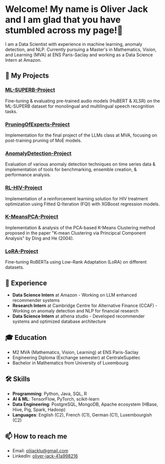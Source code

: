 # Welcome! My name is Oliver Jack and I am glad that you have stumbled across my page!🤗

I am a Data Scientist with experience in machine learning, anomaly detection, and NLP. Currently pursuing a Master's in Mathematics, Vision, and Learning (MVA) at ENS Paris-Saclay and working as a Data Science Intern at Amazon.

## 🔬 My Projects

### [ML-SUPERB-Project](https://github.com/oliver-jack/ML-SUPERB-Project)
Fine-tuning & evaluating pre-trained audio models (HuBERT & XLSR) on the ML-SUPERB dataset for monolingual and multilingual speech recognition tasks.

### [PruningOfExperts-Project](https://github.com/oliver-jack/PruningOfExperts-Project)
Implementation for the final project of the LLMs class at MVA, focusing on post-training pruning of MoE models.

### [AnomalyDetection-Project](https://github.com/oliver-jack/AnomalyDetection-Project)
Evaluation of various anomaly detection techniques on time series data & implementation of tools for benchmarking, ensemble creation, & performance analysis.

### [RL-HIV-Project](https://github.com/oliver-jack/RL-HIV-Project)
Implementation of a reinforcement learning solution for HIV treatment optimization using Fitted Q-Iteration (FQI) with XGBoost regression models.

### [K-MeansPCA-Project](https://github.com/oliver-jack/K-MeansPCA-Project)
Implementation & analysis of the PCA-based K-Means Clustering method proposed in the paper "K-mean Clustering via Principcal Component Analysis" by Ding and He (2004).

### [LoRA-Project](https://github.com/oliver-jack/LoRA-Project)
Fine-tuning RoBERTa using Low-Rank Adaptation (LoRA) on different datasets.

## 💼 Experience
- **Data Science Intern** at Amazon - Working on LLM enhanced recommender systems
- **Research Intern** at Cambridge Centre for Alternative Finance (CCAF) - Working on anomaly detection and NLP for financial research
- **Data Science Intern** at athena studio - Developed recommender systems and optimized database architecture

## 🎓 Education
- M2 MVA (Mathematics, Vision, Learning) at ENS Paris-Saclay
- Engineering Diploma (Exchange semester) at CentraleSupélec
- Bachelor in Mathematics from University of Luxembourg

## 🛠️ Skills
- **Programming**: Python, Java, SQL, R
- **AI & ML**: TensorFlow, PyTorch, scikit-learn
- **Data Engineering**: PostgreSQL, MongoDB, Apache ecosystem (HBase, Hive, Pig, Spark, Hadoop)
- **Languages**: English (C2), French (C1), German (C1), Luxembourgish (C2)

## 📫 How to reach me
- Email: olijacklu@gmail.com
- LinkedIn: [oliver-jack-41a998216](https://www.linkedin.com/in/oliver-jack-41a998216/)
